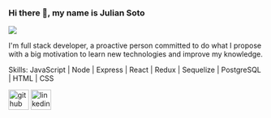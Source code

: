 ### Hi there 👋, my name is Julian Soto
![](https://media.tenor.com/UttC4AITYR4AAAAd/full-stack-developer.gif)

I'm full stack developer, a proactive person committed to do what I propose with a big motivation to learn new technologies and improve my knowledge.

Skills: JavaScript | Node | Express | React | Redux | Sequelize | PostgreSQL | HTML | CSS



[<img src='https://cdn.jsdelivr.net/npm/simple-icons@3.0.1/icons/github.svg' alt='github' height='40'>](https://github.com/https://github.com/SotoJulian)  [<img src='https://cdn.jsdelivr.net/npm/simple-icons@3.0.1/icons/linkedin.svg' alt='linkedin' height='40'>](https://www.linkedin.com/in/https://www.linkedin.com/in/juli%C3%A1n-soto//)  
